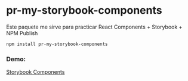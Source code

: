 # pr-my-storybook-components

Este paquete me sirve para practicar React Components + Storybook + NPM Publish

```
npm install pr-my-storybook-components
```

### Demo:

[Storybook Components](https://pablorodriguez-tk.github.io/storybook-components/)
